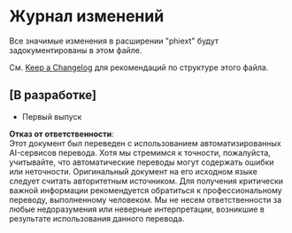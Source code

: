 # Журнал изменений

Все значимые изменения в расширении "phiext" будут задокументированы в этом файле.

См. [Keep a Changelog](http://keepachangelog.com/) для рекомендаций по структуре этого файла.

## [В разработке]

- Первый выпуск

**Отказ от ответственности**:  
Этот документ был переведен с использованием автоматизированных AI-сервисов перевода. Хотя мы стремимся к точности, пожалуйста, учитывайте, что автоматические переводы могут содержать ошибки или неточности. Оригинальный документ на его исходном языке следует считать авторитетным источником. Для получения критически важной информации рекомендуется обратиться к профессиональному переводу, выполненному человеком. Мы не несем ответственности за любые недоразумения или неверные интерпретации, возникшие в результате использования данного перевода.